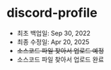 # discord-profile
- 최초 백업일: Sep 30, 2022
- 최종 수정일: Apr 20, 2025
- ~~소스코드 파일 찾아서 업로드 예정~~
- 소스코드 파일 찾아서 업로드 완료
